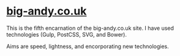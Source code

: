 # [big-andy.co.uk](https://big-andy.co.uk)

This is the fifth encarnation of the big-andy.co.uk site. I have used technologies (Gulp, PostCSS, SVG, and Bower).

Aims are speed, lightness, and encorporating new technologies.
